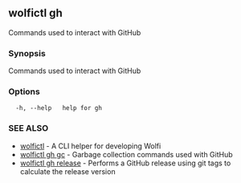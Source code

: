 ## wolfictl gh

Commands used to interact with GitHub

### Synopsis

Commands used to interact with GitHub

### Options

```
  -h, --help   help for gh
```

### SEE ALSO

* [wolfictl](wolfictl.md)	 - A CLI helper for developing Wolfi
* [wolfictl gh gc](wolfictl_gh_gc.md)	 - Garbage collection commands used with GitHub
* [wolfictl gh release](wolfictl_gh_release.md)	 - Performs a GitHub release using git tags to calculate the release version

